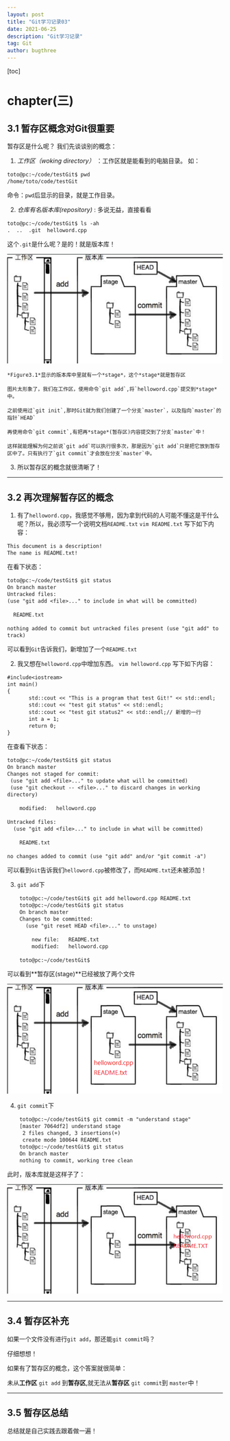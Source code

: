 ```yaml
---
layout: post
title: "Git学习记录03"
date: 2021-06-25
description: "Git学习记录"
tag: Git
author: bugthree
---
```




[toc]

# chapter(三)
## 3.1 暂存区概念对Git很重要
暂存区是什么呢？
我们先谈谈别的概念：
1. *工作区（woking directory）* ：工作区就是能看到的电脑目录。
    如：

```dotnetcli
toto@pc:~/code/testGit$ pwd
/home/toto/code/testGit
```

命令：`pwd`后显示的目录，就是工作目录。

2. *仓库有名版本库(repository)* : 多说无益，直接看看

```dotnetcli
toto@pc:~/code/testGit$ ls -ah
.  ..  .git  helloword.cpp
```

这个`.git`是什么呢？是的！就是版本库！

![Figure3.1-版本库](/images/gitImages/3.1-版本库.PNG)

    *Figure3.1*显示的版本库中里就有一个*stage*，这个*stage*就是暂存区
    
    图片太形象了，我们在工作区，使用命令`git add`,将`helloword.cpp`提交到*stage*中。
    
    之前使用过`git init`,那时Git就为我们创建了一个分支`master`，以及指向`master`的指针`HEAD`
    
    再使用命令`git commit`,有把再*stage*(暂存区)内容提交到了分支`master`中！
    
    这样就能理解为何之前说`git add`可以执行很多次，那是因为`git add`只是把它放到暂存区中了。只有执行了`git commit`才会放在分支`master`中。
3. 所以暂存区的概念就很清晰了！

---

## 3.2 再次理解暂存区的概念
1. 有了`helloword.cpp`，我感觉不够用，因为拿到代码的人可能不懂这是干什么呢？所以，我必须写一个说明文档`README.txt`
    `vim README.txt`
写下如下内容：
    
```dotnetcli
This document is a description!
The name is README.txt!
```

在看下状态：
    
```dotnetcli
toto@pc:~/code/testGit$ git status
On branch master
Untracked files:
(use "git add <file>..." to include in what will be committed)

  README.txt
    
nothing added to commit but untracked files present (use "git add" to track)
```

可以看到`Git`告诉我们，新增加了一个`README.txt`

2. 我又想在`helloword.cpp`中增加东西。
    `vim helloword.cpp`
写下如下内容：
    
```dotnetcli
#include<iostream>   
int main()
{
       std::cout << "This is a program that test Git!" << std::endl;
       std::cout << "test git status" << std::endl;
       std::cout << "test git status2" << std::endl;// 新增的一行
       int a = 1;
       return 0;
}
```
    
在查看下状态：

```dotnetcli
toto@pc:~/code/testGit$ git status
On branch master
Changes not staged for commit:
 (use "git add <file>..." to update what will be committed)
 (use "git checkout -- <file>..." to discard changes in working directory)

	modified:   helloword.cpp
    
Untracked files:
  (use "git add <file>..." to include in what will be committed)

	README.txt

no changes added to commit (use "git add" and/or "git commit -a")
```

可以看到`Git`告诉我们`helloword.cpp`被修改了，而`README.txt`还未被添加！

3. `git add`下

```dotnetcli
    toto@pc:~/code/testGit$ git add helloword.cpp README.txt
    toto@pc:~/code/testGit$ git status
    On branch master
    Changes to be committed:
      (use "git reset HEAD <file>..." to unstage)
    
    	new file:   README.txt
    	modified:   helloword.cpp
    
    toto@pc:~/code/testGit$ 
```

可以看到**暂存区(stage)**已经被放了两个文件

![Figure3.2](/images/gitImages/3.2-版本库-stage.PNG)

4. `git commit`下

```dotnetcli
    toto@pc:~/code/testGit$ git commit -m "understand stage"
    [master 7064df2] understand stage
     2 files changed, 3 insertions(+)
     create mode 100644 README.txt
    toto@pc:~/code/testGit$ git status
    On branch master
    nothing to commit, working tree clean
```
    
此时，版本库就是这样子了：

![Figure3.3](/images/gitImages/3.3-版本库-commit.PNG)

---

## 3.4 暂存区补充
如果一个文件没有进行`git add`，那还能`git commit`吗？

仔细想想！

如果有了暂存区的概念，这个答案就很简单：

未从**工作区** `git add` 到**暂存区**,就无法从**暂存区** `git commit`到 `master`中！

---

## 3.5 暂存区总结
总结就是自己实践去跟着做一遍！
